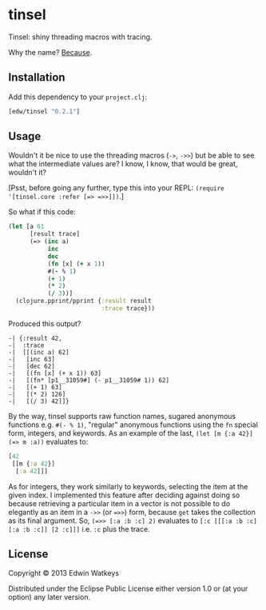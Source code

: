 # tinsel

Tinsel: shiny threading macros with tracing.

Why the name? [Because](http://doc.poseur.com/xmas-eve-macros).

## Installation

Add this dependency to your `project.clj`:

```clojure
[edw/tinsel "0.2.1"]
```

## Usage

Wouldn't it be nice to use the threading macros (`->`, `->>`) but be
able to see what the intermediate values are? I know, I know, that
would be great, wouldn't it?

[Psst, before going any further, type this into your REPL:
`(require '[tinsel.core :refer [=> =>>]])`.]

So what if this code:

```clojure
(let [a 61
      [result trace]
      (=> (inc a)
           inc
           dec
           (fn [x] (+ x 1))
           #(- % 1)
           (+ 1)
           (* 2)
           (/ 3))]
  (clojure.pprint/pprint {:result result
                          :trace trace}))
```

Produced this output?

```
-| {:result 42,
-|  :trace
-|  [[(inc a) 62]
-|   [inc 63]
-|   [dec 62]
-|   [(fn [x] (+ x 1)) 63]
-|   [(fn* [p1__31059#] (- p1__31059# 1)) 62]
-|   [(+ 1) 63]
-|   [(* 2) 126]
-|   [(/ 3) 42]]}
```

By the way, tinsel supports raw function names, sugared anonymous
functions e.g. `#(- % 1)`, "regular" anonymous functions using the
`fn` special form, integers, and keywords. As an example of the last, `(let
[m {:a 42}] (=> m :a))` evaluates to:

```clojure
[42
 [[m {:a 42}]
  [:a 42]]]
```

As for integers, they work similarly to keywords, selecting the item
at the given index. I implemented this feature after deciding against
doing so because retrieving a particular item in a vector is not
possible to do elegantly as an item in a `->>` (or `=>>`) form,
because `get` takes the collection as its final argument. So, `(=>>
[:a :b :c] 2)` evaluates to `[:c [[[:a :b :c] [:a :b :c]] [2 :c]]]`
i.e. `:c` plus the trace.

## License

Copyright © 2013 Edwin Watkeys

Distributed under the Eclipse Public License either version 1.0 or (at
your option) any later version.
